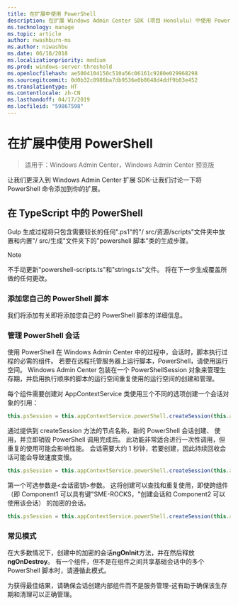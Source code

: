 ```yaml
---
title: 在扩展中使用 PowerShell
description: 在扩展 Windows Admin Center SDK (项目 Honolulu) 中使用 PowerShell
ms.technology: manage
ms.topic: article
author: nwashburn-ms
ms.author: niwashbu
ms.date: 06/18/2018
ms.localizationpriority: medium
ms.prod: windows-server-threshold
ms.openlocfilehash: ae5004104150c510a56c06161c9280e029968298
ms.sourcegitcommit: 0d0b32c8986ba7db9536e0b8648d4ddf9b03e452
ms.translationtype: HT
ms.contentlocale: zh-CN
ms.lasthandoff: 04/17/2019
ms.locfileid: "59867598"
---
```

# <a name="using-powershell-in-your-extension"></a>在扩展中使用 PowerShell #

>适用于：Windows Admin Center，Windows Admin Center 预览版

让我们更深入到 Windows Admin Center 扩展 SDK-让我们讨论一下将 PowerShell 命令添加到你的扩展。

## <a name="powershell-in-typescript"></a>在 TypeScript 中的 PowerShell ##

Gulp 生成过程将只包含需要较长的任何".ps1"的"/ src/资源/scripts"文件夹中放置和内置"/ src/生成"文件夹下的"powershell 脚本"类的生成步骤。

>[!NOTE] 
> 不手动更新"powershell-scripts.ts"和"strings.ts"文件。 将在下一步生成覆盖所做的任何更改。

### <a name="adding-your-own-powershell-script"></a>添加您自己的 PowerShell 脚本 ##

我们将添加有关即将添加您自己的 PowerShell 脚本的详细信息。

### <a name="managing-powershell-sessions"></a>管理 PowerShell 会话 ###

使用 PowerShell 在 Windows Admin Center 中的过程中，会话时，脚本执行过程的必需的组件。 若要在远程托管服务器上运行脚本，PowerShell，请使用运行空间。 Windows Admin Center 包装在一个 PowerShellSession 对象来管理生存期，并启用执行顺序的脚本的运行空间重复使用的运行空间的创建和管理。

每个组件需要创建对 AppContextService 类使用三个不同的选项创建一个会话对象的引用：
<!-- I don't 100% get this part - it looks like you're adding 3 arguments - nodeName, <session key>, and <PowerShellSessionRequestOptions>. I got that from looking at the examples, not the text. We need to rework those paras explaining. -->
``` ts
this.psSession = this.appContextService.powerShell.createSession(this.appContextService.activeConnection.nodeName);
```

通过提供到 createSession 方法的节点名称，新的 PowerShell 会话创建、 使用，并立即销毁 PowerShell 调用完成后。 此功能非常适合进行一次性调用，但重复的使用可能会影响性能。 会话需要大约 1 秒钟，若要创建，因此持续回收会话可能会导致速度变慢。

``` ts
this.psSession = this.appContextService.powerShell.createSession(this.appContextService.activeConnection.nodeName, '<session key>');
```

第一个可选参数是\<会话密钥\>参数。 这将创建可以查找和重复使用，即使跨组件 （即 Component1 可以具有键"SME-ROCKS，"创建会话和 Component2 可以使用该会话） 的加密的会话。  

``` ts
this.psSession = this.appContextService.powerShell.createSession(this.appContextService.activeConnection.nodeName, '<session key>', <PowerShellSessionRequestOptions>);
```
<!-- The second optional parameter is \<PowerShellSessionRequestOptions\> that does ... ? -->
### <a name="common-patterns"></a>常见模式 ###

在大多数情况下，创建中的加密的会话**ngOnInit**方法，并在然后释放**ngOnDestroy**。 有一个组件，但不是在组件之间共享基础会话中的多个 PowerShell 脚本时，请遵循此模式。

为获得最佳结果，请确保会话创建内部组件而不是服务管理-这有助于确保该生存期和清理可以正确管理。